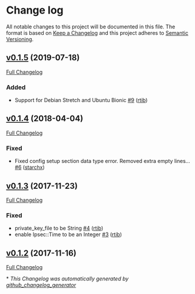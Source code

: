 # Change log

All notable changes to this project will be documented in this file. The format is based on [Keep a Changelog](http://keepachangelog.com/en/1.0.0/) and this project adheres to [Semantic Versioning](http://semver.org).

## [v0.1.5](https://github.com/rtib/puppet-ipsec/tree/v0.1.5) (2019-07-18)

[Full Changelog](https://github.com/rtib/puppet-ipsec/compare/v0.1.4...v0.1.5)

### Added

- Support for Debian Stretch and Ubuntu Bionic [\#9](https://github.com/rtib/puppet-ipsec/pull/9) ([rtib](https://github.com/rtib))

## [v0.1.4](https://github.com/rtib/puppet-ipsec/tree/v0.1.4) (2018-04-04)

[Full Changelog](https://github.com/rtib/puppet-ipsec/compare/v0.1.3...v0.1.4)

### Fixed

- Fixed config setup section data type error. Removed extra empty lines… [\#6](https://github.com/rtib/puppet-ipsec/pull/6) ([starchx](https://github.com/starchx))

## [v0.1.3](https://github.com/rtib/puppet-ipsec/tree/v0.1.3) (2017-11-23)

[Full Changelog](https://github.com/rtib/puppet-ipsec/compare/v0.1.2...v0.1.3)

### Fixed

- private\_key\_file to be String [\#4](https://github.com/rtib/puppet-ipsec/pull/4) ([rtib](https://github.com/rtib))
- enable Ipsec::Time to be an Integer [\#3](https://github.com/rtib/puppet-ipsec/pull/3) ([rtib](https://github.com/rtib))

## [v0.1.2](https://github.com/rtib/puppet-ipsec/tree/v0.1.2) (2017-11-16)

[Full Changelog](https://github.com/rtib/puppet-ipsec/compare/e80affa042d3bc02c18fefd13cd20bb5cca8b72a...v0.1.2)



\* *This Changelog was automatically generated by [github_changelog_generator](https://github.com/skywinder/Github-Changelog-Generator)*
